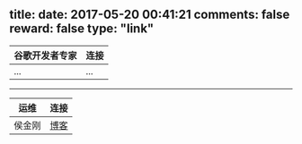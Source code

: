 title: 
date: 2017-05-20 00:41:21
comments: false
reward: false
type: "link"
---
谷歌开发者专家| 连接
-------|----------
... | ...


----------


运维| 连接
-------|----------
侯金刚 | [博客](http://hi-andy.com/)
